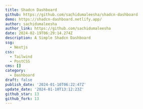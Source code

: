 ```yaml
---
title: Shadcn Dashboard
github: https://github.com/sachidumaleesha/shadcn-dashboard
demo: https://shadcn-dashboard.netlify.app/
author: sachidumaleesha
author_link: https://github.com/sachidumaleesha
date: 2024-02-19T06:29:14.274Z
description: A Simple Shadcn Dashboard
ssg:
  - Nextjs
css:
  - Tailwind
  - PostCSS
cms: []
category:
  - Dashboard
draft: false
publish_date: '2024-01-10T06:22:47Z'
update_date: '2024-01-10T13:12:23Z'
github_star: 13
github_fork: 13
---
```

